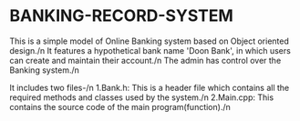 # BANKING-RECORD-SYSTEM 

This is a simple model of Online Banking system based on Object oriented design./n
It features a hypothetical bank name 'Doon Bank', in which users can create and maintain their account./n
The admin has control over the Banking system./n

It includes two files-/n
1.Bank.h: This is a header file which contains all the required methods and classes used by the system./n
2.Main.cpp: This contains the source code of the main program(function)./n
